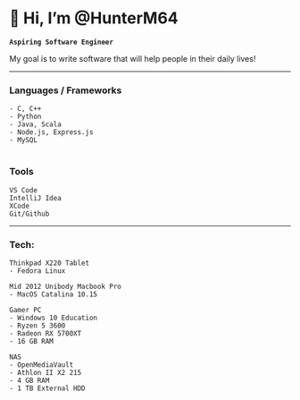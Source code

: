 # 👋 Hi, I’m @HunterM64

**` Aspiring Software Engineer `**

My goal is to write software that will help people in their daily lives!

---

### Languages / Frameworks
```
- C, C++
- Python
- Java, Scala
- Node.js, Express.js 
- MySQL 
```
#
### Tools
```
VS Code
IntelliJ Idea
XCode
Git/Github
```

---

### Tech:
```
Thinkpad X220 Tablet
- Fedora Linux

Mid 2012 Unibody Macbook Pro
- MacOS Catalina 10.15

Gamer PC
- Windows 10 Education
- Ryzen 5 3600
- Radeon RX 5700XT
- 16 GB RAM

NAS
- OpenMediaVault
- Athlon II X2 215
- 4 GB RAM
- 1 TB External HDD
```
#
